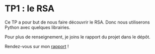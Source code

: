 # TP1 : le RSA

Ce TP a pour but de nous faire découvrir le RSA. Donc nous utiliserons Python avec quelques librairies. 

Pour plus de renseignement, je joins le rapport du projet dans le dépôt.  

Rendez-vous sur mon [rapport](https://github.com/thibault-chausson/RS40_TP1/blob/master/TP1.pdf) !
